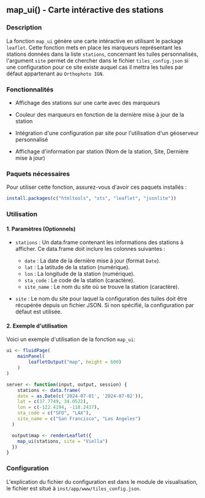 ## map_ui() - Carte intéractive des stations

### Description

La fonction `map_ui` génère une carte intéractive en utilisant le package `leaflet`. Cette fonction mets en place les marqueurs représentant les stations données dans la liste `stations`, concernant les tuiles personnalisés, l'argument `site` permet de chercher dans le fichier `tiles_config.json` si une configuration pour ce site existe auquel cas il mettra les tuiles par défaut appartenant au `Orthophoto IGN`.

### Fonctionnalités

- Affichage des stations sur une carte avec des marqueurs

- Couleur des marqueurs en fonction de la dernière mise à jour de la station

- Intégration d'une configuration par site pour l'utilisation d'un géoserveur personnalisé

- Affichage d'information par station (Nom de la station, Site, Dernière mise à jour)

### Paquets nécessaires

Pour utiliser cette fonction, assurez-vous d'avoir ces paquets installés :

```R
install.packages(c("htmltools", "xts", "leaflet", "jsonlite"))
```

### Utilisation

#### 1. Paramètres (Optionnels)

- `stations` : Un data.frame contenant les informations des stations à afficher. Ce data.frame doit inclure les colonnes suivantes :
    - `date` : La date de la dernière mise à jour (format `Date`).
    - `lat` : La latitude de la station (numérique).
    - `lon` : La longitude de la station (numérique).
    - `sta_code` : Le code de la station (caractère).
    - `site_name` : Le nom du site où se trouve la station (caractère).

- `site` : Le nom du site pour laquel la configuration des tuiles doit être récupérée depuis un fichier JSON. Si non spécifié, la configuration par défaut est utilisée.

#### 2. Exemple d'utilisation

Voici un exemple d'utilisation de la fonction `map_ui`:

```R
ui <- fluidPage(
    mainPanel(
        leafletOutput("map", height = 600)
    )
)

server <- function(input, output, session) {
    stations <- data.frame(
    date = as.Date(c('2024-07-01', '2024-07-02')),
    lat = c(37.7749, 34.0522),
    lon = c(-122.4194, -118.2437),
    sta_code = c("SFO", "LAX"),
    site_name = c("San Francisco", "Los Angeles")
  )

  output$map <- renderLeaflet({
    map_ui(stations, site = "Viella")
  })
}
```

### Configuration

L'explication du fichier du configuration est dans le module de visualisation, le fichier est situé à `inst/app/www/tiles_config.json`.